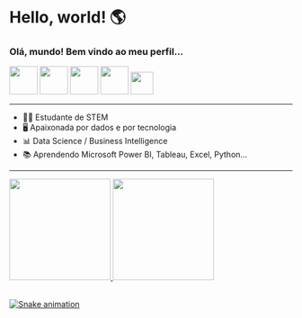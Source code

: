 # Hello, world! 🌎
### Olá, mundo! Bem vindo ao meu perfil...

<div style="display:inline_block" align="space-between">
  <img  src="https://cdn.jsdelivr.net/gh/devicons/devicon/icons/python/python-original.svg" height="50" width="50"/>
  <img src="https://img.icons8.com/color/48/000000/power-bi.png" height="50" width="50"/>
  <img  src="https://img.icons8.com/color/48/000000/microsoft-excel-2019--v1.png" height="50" width="50" />
  <img  src="https://img.icons8.com/external-soft-fill-juicy-fish/60/000000/external-sql-servers-and-networks-soft-fill-soft-fill-juicy-fish.png" height="50" width="50" />
   <img  src="https://cdn.jsdelivr.net/gh/devicons/devicon/icons/r/r-original.svg" height="40" width="40" />
</div>
 
 ---
 
- 👩‍🎓 Estudante de STEM
- 🖥️ Apaixonada por dados e por tecnologia
- 📊 Data Science / Business Intelligence
- 📚 Aprendendo Microsoft Power BI, Tableau, Excel, Python...


---
  
<div>
  <a href="https://github.com/beatrizjafelice">
  <img height="180em" src="https://github-readme-stats.vercel.app/api?username=beatrizjafelice&show_icons=true&theme=dracula&include_all_commits=true&count_private=true"/>
  <img height="180em" src="https://github-readme-stats.vercel.app/api/top-langs/?username=beatrizjafelice&layout=compact&langs_count=7&theme=dracula"/>
</div>
  
<br>
  

  
  ![Snake animation](https://github.com/beatrizjafelice/beatrizjafelice/blob/output/github-contribution-grid-snake.svg)
